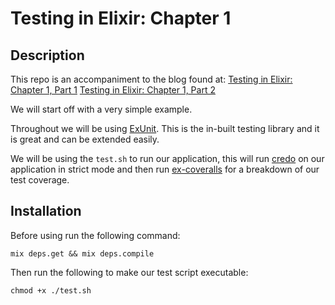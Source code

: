 # Testing in Elixir: Chapter 1

## Description

This repo is an accompaniment to the blog found at: 
[Testing in Elixir: Chapter 1, Part 1](https://medium.com/@hoodsuphopeshigh/testing-in-elixir-chapter-1-introduction-c263c31a3de8)
[Testing in Elixir: Chapter 1, Part 2](https://medium.com/@hoodsuphopeshigh/testing-in-elixir-chapter-1-introduction-e724a15d2f3)

We will start off with a very simple example.

Throughout we will be using [ExUnit](https://hexdocs.pm/ex_unit/ExUnit.html).
This is the in-built testing library and it is great and can be extended easily.

We will be using the `test.sh` to run our application, this will run [credo](https://github.com/rrrene/credo)
on our application in strict mode and then run [ex-coveralls](https://github.com/parroty/excoveralls) for a 
breakdown of our test coverage.

## Installation

Before using run the following command:

`mix deps.get && mix deps.compile`

Then run the following to make our test script executable:

`chmod +x ./test.sh`
